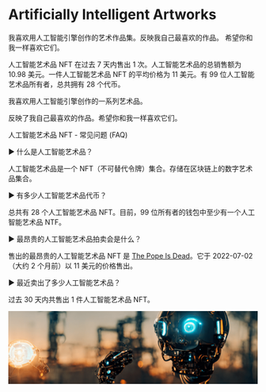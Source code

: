 # Artificially Intelligent Artworks

我喜欢用人工智能引擎创作的艺术作品集。反映我自己最喜欢的作品。 希望你和我一样喜欢它们。

人工智能艺术品 NFT 在过去 7 天内售出 1 次。人工智能艺术品的总销售额为 10.98 美元。一件人工智能艺术品 NFT 的平均价格为 11 美元。有 99 位人工智能艺术品所有者，总共拥有 28 个代币。

我喜欢用人工智能引擎创作的一系列艺术品。

反映了我自己最喜欢的作品。希望你和我一样喜欢它们。

人工智能艺术品 NFT - 常见问题 (FAQ)

▶ 什么是人工智能艺术品？

人工智能艺术品是一个 NFT（不可替代令牌）集合。存储在区块链上的数字艺术品集合。

▶ 有多少人工智能艺术品代币？

总共有 28 个人工智能艺术品 NFT。目前，99 位所有者的钱包中至少有一个人工智能艺术品 NTF。

▶ 最昂贵的人工智能艺术品拍卖会是什么？

售出的最昂贵的人工智能艺术品 NFT 是 [The Pope Is Dead](https://www.nft-stats.com/asset/0x9cf0134050ce4b376529e69b32aff4a26463e42a/29896125667398295280649501048946195559498857907782391680146218304644310892547)。它于 2022-07-02（大约 2 个月前）以 11 美元的价格售出。

▶ 最近卖出了多少人工智能艺术品？

过去 30 天内共售出 1 件人工智能艺术品 NFT。



![微信截图_20220823151216](微信截图_20220823151216.png)

